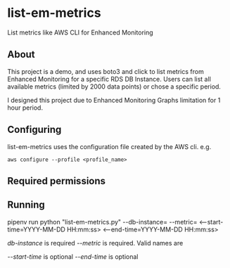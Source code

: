# list-em-metrics
 List metrics like AWS CLI for Enhanced Monitoring

## About

 This project is a demo, and uses boto3 and click to list metrics from Enhanced Monitoring for a specific RDS DB Instance. Users can list all available metrics (limited by 2000 data points) or chose a specific period.

 I designed this project due to Enhanced Monitoring Graphs limitation for 1 hour period.

## Configuring

 list-em-metrics uses the configuration file created by the AWS cli. e.g.

 `aws configure --profile <profile_name>`

## Required permissions



## Running

 pipenv run python "list-em-metrics.py" --db-instance=<instance id> --metric=<metric name> <--start-time=YYYY-MM-DD HH:mm:ss> <--end-time=YYYY-MM-DD HH:mm:ss>

 *db-instance* is required
 *--metric* is required. Valid names are

 *--start-time* is optional
 *--end-time* is optional
